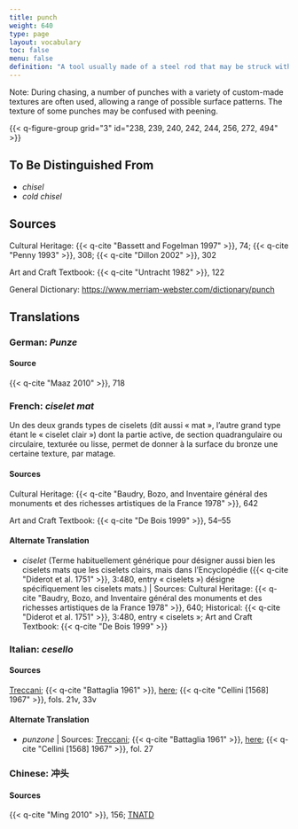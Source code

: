 ```yaml
---
title: punch
weight: 640
type: page
layout: vocabulary
toc: false
menu: false
definition: "A tool usually made of a steel rod that may be struck with a hammer at one end in order to create a pattern in the surface of the sculpture with the other end by compressing the metal."
---
```


<div class="backmatter">
Note: During chasing, a number of punches with a variety of custom-made textures are often used, allowing a range of possible surface patterns. The texture of some punches may be confused with peening.
</div>

{{< q-figure-group grid="3" id="238, 239, 240, 242, 244, 256, 272, 494" >}}

## To Be Distinguished From

- *chisel*
- *cold chisel*

## Sources

Cultural Heritage: {{< q-cite "Bassett and Fogelman 1997" >}}, 74; {{< q-cite "Penny 1993" >}}, 308; {{< q-cite "Dillon 2002" >}}, 302

Art and Craft Textbook: {{< q-cite "Untracht 1982" >}}, 122

General Dictionary: <https://www.merriam-webster.com/dictionary/punch>

## Translations

<div class="accordion">

### **German**: *Punze*

#### Source

{{< q-cite "Maaz 2010" >}}, 718

### **French**: *ciselet mat*

Un des deux grands types de ciselets (dit aussi « mat », l’autre grand type étant le « ciselet clair ») dont la partie active, de section quadrangulaire ou circulaire, texturée ou lisse, permet de donner à la surface du bronze une certaine texture, par matage.

#### Sources

Cultural Heritage: {{< q-cite "Baudry, Bozo, and Inventaire général des monuments et des richesses artistiques de la France 1978" >}}, 642

Art and Craft Textbook: {{< q-cite "De Bois 1999" >}}, 54–55

#### Alternate Translation

- *ciselet* (Terme habituellement générique pour désigner aussi bien les ciselets mats que les ciselets clairs, mais dans l’Encyclopédie ({{< q-cite "Diderot et al. 1751" >}}, 3:480, entry « ciselets ») désigne spécifiquement les ciselets mats.) | Sources: Cultural Heritage: {{< q-cite "Baudry, Bozo, and Inventaire général des monuments et des richesses artistiques de la France 1978" >}}, 640; Historical: {{< q-cite "Diderot et al. 1751" >}}, 3:480, entry « ciselets »; Art and Craft Textbook: {{< q-cite "De Bois 1999" >}}

### **Italian**: *cesello*

#### Sources

[Treccani](https://www.treccani.it/vocabolario/cesello/); {{< q-cite "Battaglia 1961" >}}, [here](http://www.gdli.it/JPG/GDLI03/00000019.jpg); {{< q-cite "Cellini [1568] 1967" >}}, fols. 21v, 33v

#### Alternate Translation

- *punzone* | Sources: [Treccani](http://www.treccani.it/vocabolario/punzone/); {{< q-cite "Battaglia 1961" >}}, [here](http://www.gdli.it/pdf_viewer/Scripts/pdf.js/web/viewer.asp?file=/PDF/GDLI14/GDLI_14_ocr_1017.pdf&parola=punzone); {{< q-cite "Cellini [1568] 1967" >}}, fol. 27

### **Chinese**: 冲头

#### Sources

{{< q-cite "Ming 2010" >}}, 156; [TNATD](https://terms.naer.edu.tw/detail/625279/?index=1)

</div>
